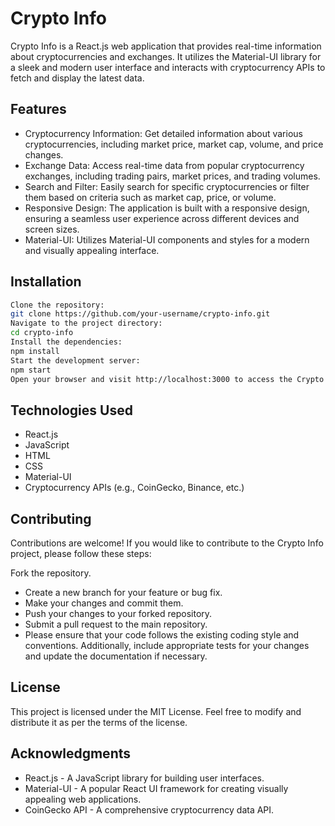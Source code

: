 # Crypto Info
Crypto Info is a React.js web application that provides real-time information about cryptocurrencies and exchanges. It utilizes the Material-UI library for a sleek and modern user interface and interacts with cryptocurrency APIs to fetch and display the latest data.

## Features
- Cryptocurrency Information: Get detailed information about various cryptocurrencies, including market price, market cap, volume, and price changes.
- Exchange Data: Access real-time data from popular cryptocurrency exchanges, including trading pairs, market prices, and trading volumes.
- Search and Filter: Easily search for specific cryptocurrencies or filter them based on criteria such as market cap, price, or volume.
- Responsive Design: The application is built with a responsive design, ensuring a seamless user experience across different devices and screen sizes.
- Material-UI: Utilizes Material-UI components and styles for a modern and visually appealing interface.

## Installation
```sh
Clone the repository:
git clone https://github.com/your-username/crypto-info.git
Navigate to the project directory:
cd crypto-info
Install the dependencies:
npm install
Start the development server:
npm start
Open your browser and visit http://localhost:3000 to access the Crypto Info application.
```

## Technologies Used
- React.js
- JavaScript
- HTML
- CSS
- Material-UI
- Cryptocurrency APIs (e.g., CoinGecko, Binance, etc.)
  
## Contributing
Contributions are welcome! If you would like to contribute to the Crypto Info project, please follow these steps:

Fork the repository.
- Create a new branch for your feature or bug fix.
- Make your changes and commit them.
- Push your changes to your forked repository.
- Submit a pull request to the main repository.
- Please ensure that your code follows the existing coding style and conventions. Additionally, include appropriate tests for your changes and update the documentation if necessary.

## License
This project is licensed under the MIT License. Feel free to modify and distribute it as per the terms of the license.

## Acknowledgments
- React.js - A JavaScript library for building user interfaces.
- Material-UI - A popular React UI framework for creating visually appealing web applications.
- CoinGecko API - A comprehensive cryptocurrency data API.
